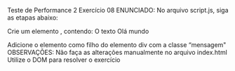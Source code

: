 Teste de Performance 2
Exercício 08
ENUNCIADO:
No arquivo script.js, siga as etapas abaixo:

Crie um elemento <span>, contendo:
O texto Olá mundo

Adicione o elemento <span> como filho do elemento div com a classe “mensagem"
OBSERVAÇÕES:
Não faça as alterações manualmente no arquivo index.html
Utilize o DOM para resolver o exercício